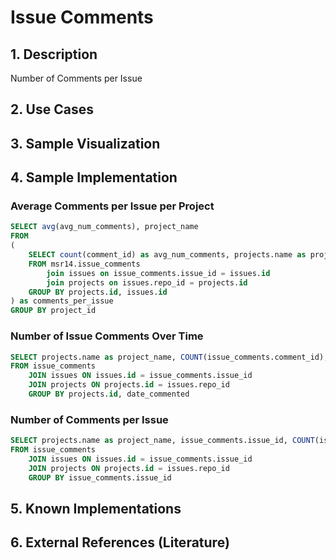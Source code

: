 # Issue Comments

## 1. Description
Number of Comments per Issue

## 2. Use Cases

## 3. Sample Visualization

## 4. Sample Implementation

### Average Comments per Issue per Project

```SQL
SELECT avg(avg_num_comments), project_name
FROM
(
	SELECT count(comment_id) as avg_num_comments, projects.name as project_name, projects.id as project_id
	FROM msr14.issue_comments
		join issues on issue_comments.issue_id = issues.id
		join projects on issues.repo_id = projects.id
	GROUP BY projects.id, issues.id
) as comments_per_issue
GROUP BY project_id
```

### Number of Issue Comments Over Time

```SQL
SELECT projects.name as project_name, COUNT(issue_comments.comment_id), DATE(issue_comments.created_at) AS date_commented
FROM issue_comments
    JOIN issues ON issues.id = issue_comments.issue_id
    JOIN projects ON projects.id = issues.repo_id
    GROUP BY projects.id, date_commented
```

### Number of Comments per Issue

```SQL
SELECT projects.name as project_name, issue_comments.issue_id, COUNT(issue_comments.comment_id)
FROM issue_comments
    JOIN issues ON issues.id = issue_comments.issue_id
    JOIN projects ON projects.id = issues.repo_id
    GROUP BY issue_comments.issue_id
```

## 5. Known Implementations

## 6. External References (Literature)
